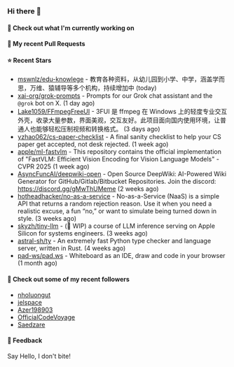 ### Hi there 👋

#### 👷 Check out what I'm currently working on

#### 🔨 My recent Pull Requests


#### ⭐ Recent Stars

- [mswnlz/edu-knowlege](https://github.com/mswnlz/edu-knowlege) - 教育各种资料，从幼儿园到小学、中学，涵盖学而思，万维、猿辅导等多个机构，持续增加中 (today)
- [xai-org/grok-prompts](https://github.com/xai-org/grok-prompts) - Prompts for our Grok chat assistant and the `@grok` bot on X. (1 day ago)
- [Lake1059/FFmpegFreeUI](https://github.com/Lake1059/FFmpegFreeUI) - 3FUI 是 ffmpeg 在 Windows 上的轻度专业交互外壳，收录大量参数，界面美观，交互友好。此项目面向国内使用环境，让普通人也能够轻松压制视频和转换格式。 (3 days ago)
- [yzhao062/cs-paper-checklist](https://github.com/yzhao062/cs-paper-checklist) - A final sanity checklist to help your CS paper get accepted, not desk rejected. (1 week ago)
- [apple/ml-fastvlm](https://github.com/apple/ml-fastvlm) - This repository contains the official implementation of &#34;FastVLM: Efficient Vision Encoding for Vision Language Models&#34; - CVPR 2025 (1 week ago)
- [AsyncFuncAI/deepwiki-open](https://github.com/AsyncFuncAI/deepwiki-open) - Open Source DeepWiki: AI-Powered Wiki Generator for GitHub/Gitlab/Bitbucket Repositories. Join the discord: https://discord.gg/gMwThUMeme (2 weeks ago)
- [hotheadhacker/no-as-a-service](https://github.com/hotheadhacker/no-as-a-service) - No-as-a-Service (NaaS) is a simple API that returns a random rejection reason. Use it when you need a realistic excuse, a fun “no,” or want to simulate being turned down in style. (3 weeks ago)
- [skyzh/tiny-llm](https://github.com/skyzh/tiny-llm) - (🚧 WIP) a course of LLM inference serving on Apple Silicon for systems engineers. (3 weeks ago)
- [astral-sh/ty](https://github.com/astral-sh/ty) - An extremely fast Python type checker and language server, written in Rust. (4 weeks ago)
- [pad-ws/pad.ws](https://github.com/pad-ws/pad.ws) - Whiteboard as an IDE, draw and code in your browser (1 month ago)

#### 👯 Check out some of my recent followers

- [nholuongut](https://github.com/nholuongut)
- [jelspace](https://github.com/jelspace)
- [Azer198903](https://github.com/Azer198903)
- [OfficialCodeVoyage](https://github.com/OfficialCodeVoyage)
- [Saedzare](https://github.com/Saedzare)

#### 💬 Feedback

Say Hello, I don't bite!